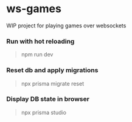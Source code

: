 # ws-games

WIP project for playing games over websockets

### Run with hot reloading

> npm run dev

### Reset db and apply migrations

> npx prisma migrate reset

### Display DB state in browser

> npx prisma studio
